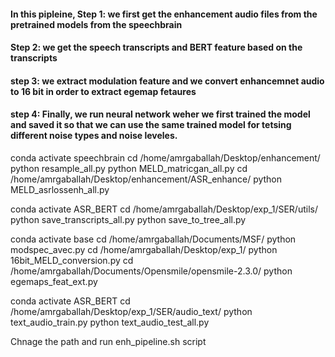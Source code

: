 

#### In this pipleine, Step 1: we first get the enhancement audio files from the pretrained models from the speechbrain
#### Step 2: we get the speech transcripts and BERT feature based on the transcripts
#### step 3: we extract modulation feature and we convert enhancemnet audio to 16 bit in order to extract egemap fetaures
#### step 4: Finally, we run neural network weher we first trained the model and saved it so that we can use the same trained model for tetsing different noise types and noise leveles. 

conda activate speechbrain
cd /home/amrgaballah/Desktop/enhancement/
python resample_all.py
python MELD_matricgan_all.py
cd /home/amrgaballah/Desktop/enhancement/ASR_enhance/
python MELD_asrlossenh_all.py




conda activate ASR_BERT
cd /home/amrgaballah/Desktop/exp_1/SER/utils/
python save_transcripts_all.py
python save_to_tree_all.py



conda activate base
cd /home/amrgaballah/Documents/MSF/
python modspec_avec.py
cd /home/amrgaballah/Desktop/exp_1/
python 16bit_MELD_conversion.py
cd /home/amrgaballah/Documents/Opensmile/opensmile-2.3.0/
python egemaps_feat_ext.py


conda activate ASR_BERT
cd /home/amrgaballah/Desktop/exp_1/SER/audio_text/
python text_audio_train.py
python text_audio_test_all.py

Chnage the path and run enh_pipeline.sh script
